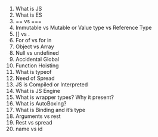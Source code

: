 1. What is JS
2. What is ES
3. == vs ===
4. Immutable vs Mutable or Value type vs Reference Type
5. [] vs .
6. For of vs for in
7. Object vs Array
8. Null vs undefined
9. Accidental Global
10. Function Hoisting
11. What is typeof
12. Need of Spread
13. JS is Compiled or Interpreted
14. What is JS Engine
15. What is wrapper types? Why it present?
16. What is AutoBoxing?
17. What is Binding and it’s type
18. Arguments vs rest
19. Rest vs spread
20. name vs id
